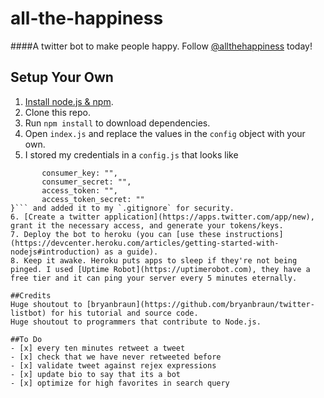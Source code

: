 # all-the-happiness
####A twitter bot to make people happy. Follow [@allthehappiness](https://twitter.com/allthehappiness) today!

## Setup Your Own
1. [Install node.js & npm](http://nodejs.org/download/).
2. Clone this repo.
3. Run `npm install` to download dependencies.
4. Open `index.js` and replace the values in the `config` object with your own.
5. I stored my credentials in a `config.js` that looks like 
 ```module.exports = {
        consumer_key: "",
        consumer_secret: "",
        access_token: "",
        access_token_secret: ""
}``` and added it to my `.gitignore` for security.
6. [Create a twitter application](https://apps.twitter.com/app/new), grant it the necessary access, and generate your tokens/keys.
7. Deploy the bot to heroku (you can [use these instructions](https://devcenter.heroku.com/articles/getting-started-with-nodejs#introduction) as a guide).
8. Keep it awake. Heroku puts apps to sleep if they're not being pinged. I used [Uptime Robot](https://uptimerobot.com), they have a free tier and it can ping your server every 5 minutes eternally.

##Credits
Huge shoutout to [bryanbraun](https://github.com/bryanbraun/twitter-listbot) for his tutorial and source code.
Huge shoutout to programmers that contribute to Node.js.

##To Do
- [x] every ten minutes retweet a tweet
- [x] check that we have never retweeted before
- [x] validate tweet against rejex expressions
- [x] update bio to say that its a bot
- [x] optimize for high favorites in search query
